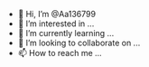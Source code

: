 - 👋 Hi, I’m @Aa136799
- 👀 I’m interested in ...
- 🌱 I’m currently learning ...
- 💞️ I’m looking to collaborate on ...
- 📫 How to reach me ...

<!---
Aa136799/Aa136799 is a ✨ special ✨ repository because its `README.md` (this file) appears on your GitHub profile.
You can click the Preview link to take a look at your changes.
--->
